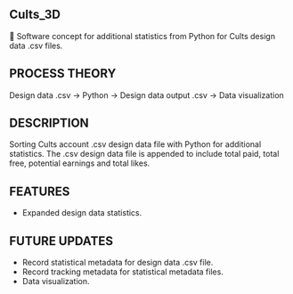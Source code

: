 ## Cults_3D

🔢 Software concept for additional statistics from Python for Cults design data .csv files.

## PROCESS THEORY

Design data .csv → Python → Design data output .csv → Data visualization

## DESCRIPTION

Sorting Cults account .csv design data file with Python for additional statistics. The .csv design data file is appended to include total paid, total free, potential earnings and total likes.  

## FEATURES

- Expanded design data statistics.

## FUTURE UPDATES

- Record statistical metadata for design data .csv file.
- Record tracking metadata for statistical metadata files.
- Data visualization.
